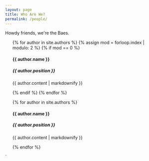 ```yaml
---
layout: page
title: Who Are We?
permalink: /people/
---
```


Howdy friends, we're the Baes.

<div class = "row">
  <div class = "col-6">
    <ul>
      {% for author in site.authors %}
          {% assign mod = forloop.index | modulo: 2 %}
          {% if mod == 0 %}
        <div>
           <h4>{{ author.name }}</h4>
            <h5>{{ author.position }}</h5>
            <p>{{ author.content | markdownify }}</p>
        </div>
      {% endif %}
      {% endfor %}
    </ul>
  </div>
  <div class = "col-6">
    <ul>
      {% for author in site.authors %}
        <div>
           <h4>{{ author.name }}</h4>
            <h5>{{ author.position }}</h5>
            <p>{{ author.content | markdownify }}</p>
        </div>
      {% endfor %}
    </ul>
   </div> 
</div>
`
